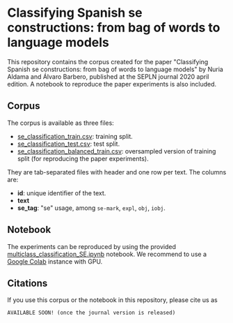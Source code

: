 # Classifying Spanish se constructions: from bag of words to language models

This repository contains the corpus created for the paper "Classifying Spanish se constructions: from bag of words to language models" by Nuria Aldama and Álvaro Barbero, published at the SEPLN journal 2020 april edition. A notebook to reproduce the paper experiments is also included.

## Corpus

The corpus is available as three files:

* [se_classification_train.csv](./se_classification_train.csv): training split.
* [se_classification_test.csv](./se_classification_test.csv): test split.
* [se_classification_balanced_train.csv](./se_classification_balanced_train.csv): oversampled version of training split (for reproducing the paper experiments).

They are tab-separated files with header and one row per text. The columns are:

* **id**: unique identifier of the text.
* **text**
* **se_tag**: "se" usage, among `se-mark`, `expl`, `obj`, `iobj`.

## Notebook

The experiments can be reproduced by using the provided [multiclass_classification_SE.ipynb](./multiclass_classification_SE.ipynb) notebook. We recommend to use a [Google Colab](colab.research.google.com/) instance with GPU.

## Citations

If you use this corpus or the notebook in this repository, please cite us as

    AVAILABLE SOON! (once the journal version is released)
